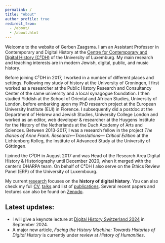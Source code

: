 ```yaml
---
permalink: /
title: "About"
author_profile: true
redirect_from: 
  - /about/
  - /about.html
---
```


Welcome to the website of Gerben Zaagsma. I am an Assistant Professor in Contemporary and Digital History at the [Centre for Contemporary and Digital History (C²DH)](https://www.c2dh.uni.lu/) of the University of Luxemburg. My main research and teaching interests are in modern Jewish, digital, public, and music history.

Before joining C²DH in 2017, I worked in a number of different places and settings. Following my study of history at the University of Groningen, I first worked as a researcher at the Public History Research and Consultancy Center of the same university and a local synagogue foundation. I then studied Yiddish at the School of Oriental and African Studies, University of London, before embarking upon my PhD research project at the European University Institute (EUI) in Florence. I subsequently did a postdoc at the Department of Hebrew and Jewish Studies, University College London and worked as an editor, web developer & researcher at the Huygens Institute for the History of the Netherlands at the Duch Academy of Arts and Sciences. Between 2013-2017, I was a research fellow in the project _The diaries of Anne Frank. Research—Translations— Critical Edition_ at the Lichtenberg Kolleg, the Institute of Advanced Study at the University of Göttingen. 

I joined the C²DH in August 2017 and was Head of the Research Area Digital History & Historiography until December 2020, when it merged with the center’s DHARPA team. On behalf of C²DH I also serve on the Ethics Review Panel (ERP) of the University of Luxembourg.

My current [research](/research/) focuses on the **history of digital history**. You can also check my full [CV](/cv/), [talks](/talks) and list of [publications](/publications). Several recent papers and lectures can also be found on [Zenodo](https://zenodo.org/search?page=1&size=20&q=zaagsma&sort=-publication_date).


## Latest updates:
* I will give a keynote lecture at [Digital History Switzerland 2024](https://conferences.unibas.ch/frontend/index.php?folder_id=234) in September 2024.
* A major new article, _Facing the History Machine: Towards Histories of Digital History_ is currently under review at _History of Humanities_.
